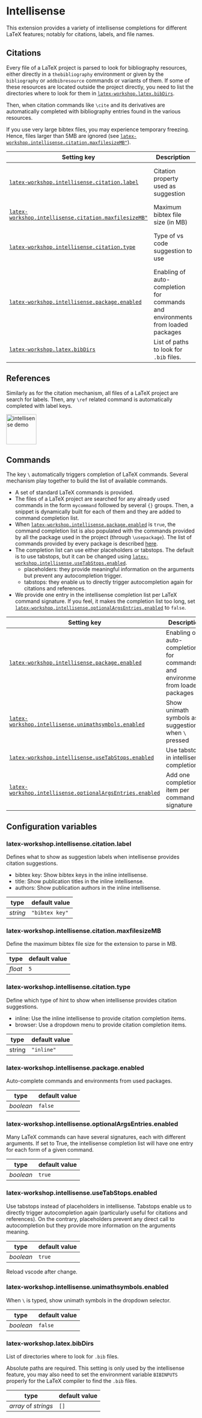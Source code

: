 # Intellisense

This extension provides a variety of intellisense completions for different LaTeX features; notably for citations, labels, and file names.

## Citations

Every file of a LaTeX project is parsed to look for bibliography resources, either directly in a `thebibliography` environment or given by the `bibliography` or `addbibresource` commands or variants of them. If some of these resources are located outside the project directly, you need to list the directories where to look for them in [`latex-workshop.latex.bibDirs`](#latex-workshoplatexbibDirs).

Then, when citation commands like `\cite` and its derivatives are automatically completed with bibliography entries found in the various resources.

If you use very large bibtex files, you may experience temporary freezing. Hence, files larger than 5MB are ignored (see [`latex-workshop.intellisense.citation.maxfilesizeMB"`](#latex-workshopintellisensecitationmaxfilesizeMB)).

| Setting key                                                                                               | Description                                                                                                                                                                       | Default        | Type                                            |
| --------------------------------------------------------------------------------------------------------- | --------------------------------------------------------------------------------------------------------------------------------------------------------------------------------- | -------------- | ----------------------------------------------- |
| [`latex-workshop.intellisense.citation.label`](#latex-workshopintellisensecitationlabel)                  | Citation property used as suggestion                                                                                                                                              | `"bibtex key"` | _string_: "bibtex key" \| "title" \| "authors"  |
| [`latex-workshop.intellisense.citation.maxfilesizeMB"`](#latex-workshopintellisensecitationmaxfilesizeMB) | Maximum bibtex file size (in MB)                                                                                                                                                  | `5`            | _float_                                         |
| [`latex-workshop.intellisense.citation.type`](#latex-workshopintellisensecitationtype)                    | Type of vs code suggestion to use                                                                                                                                                 | `"inline"`     | _string_: "inline" \| "browser" (dropdown menu) |
| [`latex-workshop.intellisense.package.enabled`](#latex-workshopintellisensepackageenabled)                | Enabling of auto-completion for commands and environments from loaded packages                                                                                                    | `false`        | _boolean_                                       |
| [`latex-workshop.latex.bibDirs`](#latex-workshoplatexbibDirs)                                             | List of paths to look for `.bib` files.                                                                                                                                           | `[]`           | _array_ of _strings_                            |

## References

Similarly as for the citation mechanism, all files of a LaTeX project are search for labels. Then, any `\ref` related command is automatically completed with label keys.

<img src="https://github.com/James-Yu/LaTeX-Workshop/raw/master/demo_media/ref.gif" alt="intellisense demo" height="80px">

## Commands

The key `\` automatically triggers completion of LaTeX commands. Several mechanism play together to build the list of available commands.

- A set of standard LaTeX commands is provided.
- The files of a LaTeX project are searched for any already used commands in the form `mycommand` followed by several `{}` groups. Then, a snippet is dynamically built for each of them and they are added to command completion list.
- When [`latex-workshop.intellisense.package.enabled`](#latex-workshopintellisensepackageenabled) is `true`, the command completion list is also populated with the commands provided by all the package used in the project (through `\usepackage`). The list of commands provided by every package is described [here](https://github.com/LaTeXing/LaTeX-cwl).
- The completion list can use either placeholders or tabstops. The default is to use tabstops, but it can be changed using [`latex-workshop.intellisense.useTabStops.enabled`](#latex-workshopintellisenseuseTabStopsenabled).
  - placeholders: they provide meaningful information on the arguments but prevent any autocompletion trigger.
  - tabstops: they enable us to directly trigger autocompletion again for citations and references.
- We provide one entry in the intellisense completion list per LaTeX command signature. If you feel, it makes the completion list too long, set [`latex-workshop.intellisense.optionalArgsEntries.enabled`](#latex-workshopintellisenseoptionalArgsEntries) to `false`.

| Setting key                                                                                                                                                                                                      | Description                                                                                    | Default | Type      |
| ---------------------------------------------------------------------------------------------------------------------------------------------------------------------------------------------------------------- | ---------------------------------------------------------------------------------------------- | ------- | --------- |
| [`latex-workshop.intellisense.package.enabled`](#latex-workshopintellisensepackageenabled)                                                                                                                       | Enabling of auto-completion for commands and environments from loaded packages                 | `false` | _boolean_ |
| [`latex-workshop.intellisense.unimathsymbols.enabled`](#latex-workshopintellisenseunimathsymbolsenabled)                                                                                                         | Show unimath symbols as suggestions when `\` pressed | `false` | _boolean_                     |
| [`latex-workshop.intellisense.useTabStops.enabled`](#latex-workshopintellisenseuseTabStopsenabled)                                                                                                               | Use tabstops in intellisense completion                                                        | `true`  | _boolean_ |
| [`latex-workshop.intellisense.optionalArgsEntries.enabled`](#latex-workshopintellisenseoptionalArgsEntries)                                                                                                      | Add one completion item per command signature                                                  | `true`  | _boolean_ |

## Configuration variables

### latex-workshop.intellisense.citation.label

Defines what to show as suggestion labels when intellisense provides citation suggestions.

- bibtex key: Show bibtex keys in the inline intellisense.
- title: Show publication titles in the inline intellisense.
- authors: Show publication authors in the inline intellisense.

| type     | default value  |
| -------- | -------------- |
| _string_ | `"bibtex key"` |

### latex-workshop.intellisense.citation.maxfilesizeMB

Define the maximum bibtex file size for the extension to parse in MB.

| type    | default value |
| ------- | ------------- |
| _float_ | `5`           |

### latex-workshop.intellisense.citation.type

Define which type of hint to show when intellisense provides citation suggestions.

- inline: Use the inline intellisense to provide citation completion items.
- browser: Use a dropdown menu to provide citation completion items.

| type   | default value |
| ------ | ------------- |
| string | `"inline"`    |

### latex-workshop.intellisense.package.enabled

Auto-complete commands and environments from used packages.

| type      | default value |
| --------- | ------------- |
| _boolean_ | `false`       |

### latex-workshop.intellisense.optionalArgsEntries.enabled

Many LaTeX commands can have several signatures, each with different arguments. If set to True, the intellisense completion list will have one entry for each form of a given command.

| type      | default value |
| --------- | ------------- |
| _boolean_ | `true`        |

### latex-workshop.intellisense.useTabStops.enabled

Use tabstops instead of placeholders in intellisense. Tabstops enable us to directly trigger autocompletion again (particularly useful for citations and references). On the contrary, placeholders prevent any direct call to autocompletion but they provide more information on the arguments meaning.

| type      | default value |
| --------- | ------------- |
| _boolean_ | `true`        |

Reload vscode after change.

### latex-workshop.intellisense.unimathsymbols.enabled

When `\` is typed, show unimath symbols in the dropdown selector.

| type      | default value |
| --------- | ------------- |
| _boolean_ | `false`       |

### latex-workshop.latex.bibDirs

List of directories where to look for `.bib` files.

Absolute paths are required. This setting is only used by the intellisense feature, you may also need to set the environment variable `BIBINPUTS` properly for the LaTeX compiler to find the `.bib` files.

| type                 | default value |
| -------------------- | ------------- |
| _array_ of _strings_ | `[]`          |
